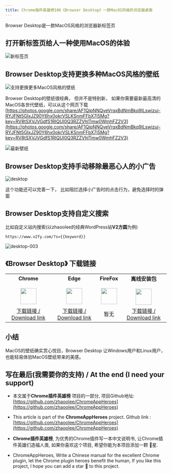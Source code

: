 ```yaml
---
title: Chrome插件英雄榜106《Browser Desktop》一款MacOS风格的浏览器桌面
---
```



Browser Desktop是一款MacOS风格的浏览器新标签页

## 打开新标签页给人一种使用MacOS的体验

![新标签页](https://cdn.fangyuanxiaozhan.com/assets/1622854836490x87sGrE6.png)

## Browser Desktop支持更换多种MacOS风格的壁纸



![支持更换更多MacOS风格的壁纸](https://cdn.fangyuanxiaozhan.com/assets/16228559999434EmXTKEd.gif)

Browser Desktop的壁纸很经典， 但并不是特别新， 如果你需要最新最高清的MacOS各世代壁纸，可以从这个网页下载 [https://photos.google.com/share/AF1QipNNQyeVrqxBdNmBkq9ILswizuj-RYJFNt5GlxJZ90Y6hx0okrVSLKSnmFFbX7j5Mg?key=RV8tSXVJVGdfS1RIQUI0Q3RZZVhlTmw0WmhFZ2V3](https://photos.google.com/share/AF1QipNNQyeVrqxBdNmBkq9ILswizuj-RYJFNt5GlxJZ90Y6hx0okrVSLKSnmFFbX7j5Mg?key=RV8tSXVJVGdfS1RIQUI0Q3RZZVhlTmw0WmhFZ2V3)

![最新壁纸](https://cdn.fangyuanxiaozhan.com/assets/16228581736592WtxZSWc.png)




## Browser Desktop支持手动移除最恶心人的小广告



![desktop](https://cdn.fangyuanxiaozhan.com/assets/1622855355848KtRHybkH.gif)



这个功能还可以完善一下， 比如阻拦选择小广告时的点击行为，避免选择时的弹窗

## Browser Desktop支持自定义搜索

比如自定义站内搜索(以zhaoolee的经典WordPress站**V2方圆**为例) 

`https://www.v2fy.com/?s={{keyword}}`

![desktop-003](https://cdn.fangyuanxiaozhan.com/assets/1622857740890pYhzW63s.gif)

## 《Browser Desktop》 下载链接

<table style="table-layout: fixed;">
<tbody>
<tr>
<td><div style="text-align: center;"><div style="font-weight: bold">Chrome</div><br/><div style="text-align: center;"><img  style="width:50px; height:auto;" src="https://www.v2fy.com/asset/0i/ChromeAppHeroes/page/001_markdown_here.assets/chromeappheroes-chrome-icon.png"/></div></div></td>
<td><div style="text-align: center;" ><div style="font-weight: bold">Edge</div><br/><div><img style="width:50px; height:auto;" src="https://www.v2fy.com/asset/0i/ChromeAppHeroes/page/001_markdown_here.assets/chromeappheroes-edge-icon.png"/></div></div></td>
<td><div style="text-align: center;" ><div style="font-weight: bold">FireFox</div><br/><div style="text-align: center;"><img  style="width:50px; height:auto;" src="https://www.v2fy.com/asset/0i/ChromeAppHeroes/page/001_markdown_here.assets/chromeappheroes-firefox-icon.png"/></div></div></td>
<td><div style="text-align: center;" ><div style="font-weight: bold">离线安装包</div><br/><div style="text-align: center;"><img  style="width:50px; height:auto;" src="https://www.v2fy.com/asset/0i/ChromeAppHeroes/page/001_markdown_here.assets/chromeappheroes-github-download.png"/></div></div></td>
</tr>
<tr>
<td>
<div style="text-align: center;">
<a  href="https://chrome.google.com/webstore/detail/browser-desktop/dnalhngfejihcbdpdeppfjimkjgeggoc">下载链接 / Download link</a>
</div>
</td>
<td>
<div style="text-align: center;">
<a  href="https://microsoftedge.microsoft.com/addons/detail/browser-desktop/achklfoodhcongccglhajeimpfogkjop">下载链接 / Download link</a>
</div>
</td>
<td>
<div style="text-align: center;">
暂无
</div>
</td>
<td>
<div style="text-align: center;"><a  href="https://cdn.jsdelivr.net/gh/zhaoolee/ChromeAppHeroes/backup/106-browser-desktop.zip">下载链接 / Download link</a></div>
</td>
</tr>
</tbody>
</table>





## 小结

MacOS的壁纸确实赏心悦目，Browser Desktop 让Windows用户和Linux用户，也能轻易体验MacOS壁纸带来的美感。

## 写在最后(我需要你的支持) / At the end (I need your support)

- 本文属于**Chrome插件英雄榜** 项目的一部分, 项目Github地址: [https://github.com/zhaoolee/ChromeAppHeroes](https://github.com/zhaoolee/ChromeAppHeroes)


- This article is part of the **ChromeAppHeroes** project. Github link : [https://github.com/zhaoolee/ChromeAppHeroes](https://github.com/zhaoolee/ChromeAppHeroes) 

- **Chrome插件英雄榜**, 为优秀的Chrome插件写一本中文说明书, 让Chrome插件英雄们造福人类, 如果你喜欢这个项目, 希望你能为本项目添加一颗 🌟星.

- ChromeAppHeroes, Write a Chinese manual for the excellent Chrome plugin, let the Chrome plugin heroes benefit the human, If you like this project, I hope you can add a star 🌟 to this project.

